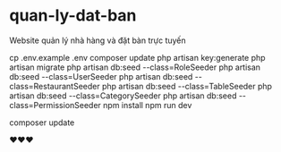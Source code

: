 # quan-ly-dat-ban
 Website quản lý nhà hàng và đặt bàn trực tuyến

cp .env.example .env
composer update
php artisan key:generate
php artisan migrate
php artisan db:seed --class=RoleSeeder
php artisan db:seed --class=UserSeeder
php artisan db:seed --class=RestaurantSeeder
php artisan db:seed --class=TableSeeder
php artisan db:seed --class=CategorySeeder
php artisan db:seed --class=PermissionSeeder
npm install
npm run dev

composer update

❤️❤️❤️